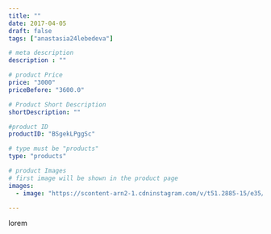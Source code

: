 ```yaml
---
title: ""
date: 2017-04-05
draft: false
tags: ["anastasia24lebedeva"]

# meta description
description : ""

# product Price
price: "3000"
priceBefore: "3600.0"

# Product Short Description
shortDescription: ""

#product ID
productID: "BSgekLPggSc"

# type must be "products"
type: "products"

# product Images
# first image will be shown in the product page
images:
  - image: "https://scontent-arn2-1.cdninstagram.com/v/t51.2885-15/e35/17817661_452719775069781_4510271030136143872_n.jpg?se=7&tp=1&_nc_ht=scontent-arn2-1.cdninstagram.com&_nc_cat=109&_nc_ohc=D_Emoa3oqqwAX9zQJEN&ccb=7-4&oh=bdfa271b929984171ee4e529fc44de67&oe=60850D42&ig_cache_key=MTQ4NjMyMjMwNDQwMDA5ODQ2MA%3D%3D.2-ccb7-4"

---
```

lorem
